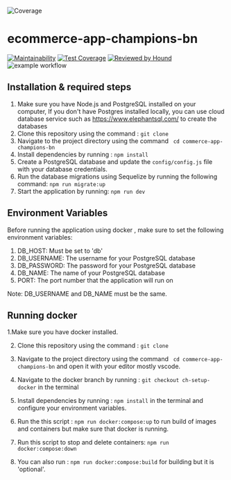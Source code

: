 ![Coverage](https://img.shields.io/badge/coverage-96%25-brightgreen.svg)

# ecommerce-app-champions-bn

[![Maintainability](https://api.codeclimate.com/v1/badges/fb91db00552528c57d12/maintainability)](https://codeclimate.com/github/atlp-rwanda/ecommerce-app-champions-bn/maintainability) [![Test Coverage](https://api.codeclimate.com/v1/badges/fb91db00552528c57d12/test_coverage)](https://codeclimate.com/github/atlp-rwanda/ecommerce-app-champions-bn/test_coverage) [![Reviewed by Hound](https://img.shields.io/badge/Reviewed_by-Hound-8E64B0.svg)](https://houndci.com)
![example workflow](https://github.com/atlp-rwanda/ecommerce-app-champions-bn/actions/workflows/cd.yml/badge.svg)

## Installation & required steps

1. Make sure you have Node.js and PostgreSQL installed on your computer, If you don't have Postgres installed locally, you can use cloud database service such as https://www.elephantsql.com/ to create the databases
2. Clone this repository using the command : `git clone  `
3. Navigate to the project directory using the command ` cd commerce-app-champions-bn`
4. Install dependencies by running : `npm install`
5. Create a PostgreSQL database and update the `config/config.js` file with your database credentials.
6. Run the database migrations using Sequelize by running the following command: `npm run migrate:up`
7. Start the application by running: `npm run dev`

## Environment Variables

Before running the application using docker , make sure to set the following environment variables:
1. DB_HOST: Must be set to 'db'
2. DB_USERNAME: The username for your PostgreSQL database
3. DB_PASSWORD: The password for your PostgreSQL database
4. DB_NAME: The name of your PostgreSQL database
5. PORT: The port number that the application will run on

Note: DB_USERNAME and DB_NAME must be the same.
## Running docker 

1.Make sure you have docker installed.

2. Clone this repository using the command : `git clone  `

3. Navigate to the project directory using the command ` cd commerce-app-champions-bn` and open it with your editor mostly vscode.

4. Navigate to the docker branch by running : `git checkout ch-setup-docker` in the terminal

5. Install dependencies by running : `npm install` in the terminal and configure your environment variables.

6. Run the this script  : `npm run docker:compose:up` to run build of images and containers but make sure that docker is running.

7. Run this script to stop and delete containers: `npm run docker:compose:down`

8. You can also run : `npm run docker:compose:build` for building but it is 'optional'.
